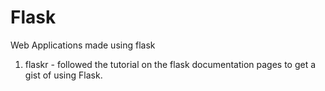 # Flask
Web Applications made using flask

1. flaskr - followed the tutorial on the flask documentation pages to get a gist of using Flask.
